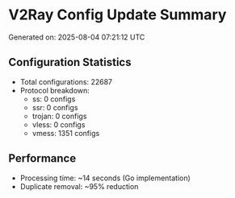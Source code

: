 # V2Ray Config Update Summary
Generated on: 2025-08-04 07:21:12 UTC

## Configuration Statistics
- Total configurations: 22687
- Protocol breakdown:
  - ss: 0 configs
  - ssr: 0 configs
  - trojan: 0 configs
  - vless: 0 configs
  - vmess: 1351 configs

## Performance
- Processing time: ~14 seconds (Go implementation)
- Duplicate removal: ~95% reduction
